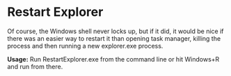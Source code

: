 # Restart Explorer

Of course, the Windows shell never locks up, but if it did, it would be nice if
there was an easier way to restart it than opening task manager, killing the
process and then running a new explorer.exe process.

**Usage:** Run RestartExplorer.exe from the command line or hit Windows+R and run
from there.
